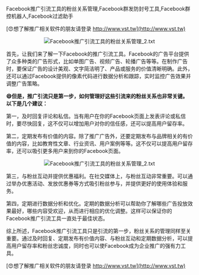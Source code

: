 Facebook推广引流工具的粉丝关系管理,Facebook群发防封号工具,Facebook群控机器人,Facebook过滤助手

[😍想了解推广相关软件的朋友请登录 http://www.vst.tw](http://www.vst.tw)

 <center><img src="https://vst.tw/MP4/tuiguang/png/2.png" alt="Facebook推广引流工具的粉丝关系管理_2.txt"></center>

首先，让我们来了解一下Facebook的推广引流工具。Facebook的广告平台提供了众多种类的广告形式，比如单图广告、视频广告、轮播广告等等。在制作广告时，要保证广告的设计美观、文字简洁明了、产品或服务的价值清晰明确。此外，还可以通过Facebook提供的像素代码进行数据分析和跟踪，实时监控广告效果并调整广告策略。

**😄但是，推广引流只是第一步，如何管理好这些引流来的粉丝关系也非常关键。以下是几个建议：**

第一，及时回复评论和私信。当有用户在你的Facebook页面上发表评论或私信时，要尽快回复，这不仅可以增加用户对你的信任感，还可以提高用户留存率。

第二，定期发布有价值的内容。除了推广广告外，还要定期发布与品牌相关的有价值的内容，比如教育性文章、行业资讯、用户案例等等。这不仅可以提高用户留存率，还可以吸引更多用户来到你的Facebook页面。

 <center><img src="https://vst.tw/MP4/tuiguang/png/1.png" alt="Facebook推广引流工具的粉丝关系管理_2.txt"></center>

第三，与粉丝互动并提供优惠福利。在社交媒体上，与粉丝互动非常重要。可以通过举办优惠活动、发放优惠券等方式吸引粉丝参与，并提供更好的使用体验和服务。

第四，定期进行数据分析和优化。定期的数据分析可以帮助你了解哪些广告投放效果最好，哪些内容受欢迎，从而进行相应的优化调整。这样可以保证你的Facebook推广引流工具一直处于最佳状态。

综上所述，Facebook推广引流工具只是引流的第一步，粉丝关系的管理同样至关重要。通过及时回复、定期发布有价值内容、与粉丝互动和定期数据分析，可以提高用户留存率和粉丝忠诚度，同时也可以使Facebook成为企业推广的强有力工具。

[😍想了解推广相关软件的朋友请登录 http://www.vst.tw](http://www.vst.tw)



